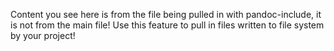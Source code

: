 Content you see here is from the file being pulled in with pandoc-include, it is not from the main file! Use this feature to pull in files written to file system by your project!

